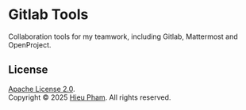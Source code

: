 # Gitlab Tools
Collaboration tools for my teamwork, including Gitlab, Mattermost and OpenProject.
## License
[Apache License 2.0](LICENSE).<br>
Copyright &copy; 2025 [Hieu Pham](https://github.com/hieupth). All rights reserved.